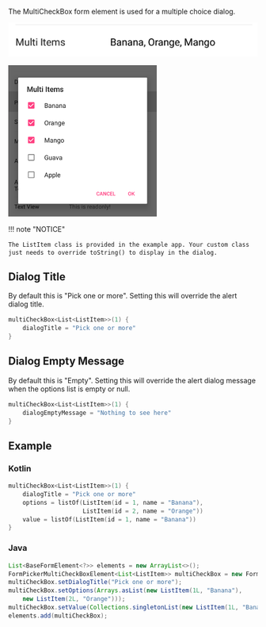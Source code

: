 The MultiCheckBox form element is used for a multiple choice dialog.

![Example](/images/MultiCheckBox1.PNG)

<img src="../../images/MultiCheckBox2.PNG" alt="Example" width="300px"/>

!!! note "NOTICE"

    The ListItem class is provided in the example app. Your custom class just needs to override toString() to display in the dialog.

## Dialog Title

By default this is "Pick one or more".
Setting this will override the alert dialog title.

```kotlin
multiCheckBox<List<ListItem>>(1) {
    dialogTitle = "Pick one or more"
}
```

## Dialog Empty Message

By default this is "Empty".
Setting this will override the alert dialog message when the options list is empty or null.

```kotlin
multiCheckBox<List<ListItem>>(1) {
    dialogEmptyMessage = "Nothing to see here"
}
```

## Example

### Kotlin

```kotlin
multiCheckBox<List<ListItem>>(1) {
    dialogTitle = "Pick one or more"
    options = listOf(ListItem(id = 1, name = "Banana"),
                     ListItem(id = 2, name = "Orange"))
    value = listOf(ListItem(id = 1, name = "Banana"))
}
```

### Java

```java
List<BaseFormElement<?>> elements = new ArrayList<>();
FormPickerMultiCheckBoxElement<List<ListItem>> multiCheckBox = new FormPickerMultiCheckBoxElement<>(Tag.MultiItems.ordinal());
multiCheckBox.setDialogTitle("Pick one or more");
multiCheckBox.setOptions(Arrays.asList(new ListItem(1L, "Banana"),
    new ListItem(2L, "Orange")));
multiCheckBox.setValue(Collections.singletonList(new ListItem(1L, "Banana")));
elements.add(multiCheckBox);
```
